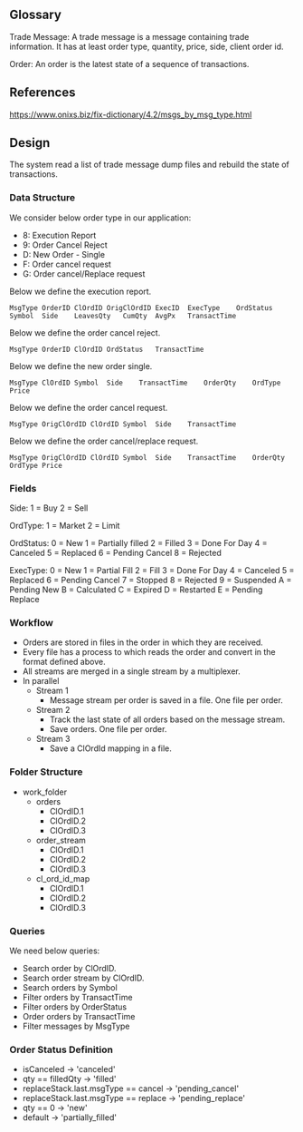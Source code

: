 
Glossary
--------

Trade Message: A trade message is a message containing trade information. It has at
least order type, quantity, price, side, client order id.

Order: An order is the latest state of a sequence of transactions.


References
----------

https://www.onixs.biz/fix-dictionary/4.2/msgs_by_msg_type.html


Design
------


The system read a list of trade message dump files and rebuild the state of
transactions.


### Data Structure

We consider below order type in our application:
- 8: Execution Report
- 9: Order Cancel Reject
- D: New Order - Single
- F: Order cancel request
- G: Order cancel/Replace request


Below we define the execution report.
```
MsgType	OrderID	ClOrdID	OrigClOrdID	ExecID	ExecType	OrdStatus	Symbol	Side	LeavesQty	CumQty	AvgPx	TransactTime
```

Below we define the order cancel reject.
```
MsgType	OrderID	ClOrdID	OrdStatus	TransactTime
```

Below we define the new order single.
```
MsgType	ClOrdID	Symbol	Side	TransactTime	OrderQty	OrdType	Price
```

Below we define the order cancel request.
```
MsgType	OrigClOrdID	ClOrdID	Symbol	Side	TransactTime
```

Below we define the order cancel/replace request.
```
MsgType	OrigClOrdID	ClOrdID	Symbol	Side	TransactTime	OrderQty	OrdType	Price
```


### Fields

Side:
	1 = Buy
	2 = Sell

OrdType:
	1 = Market
	2 = Limit

OrdStatus:
	0 = New
	1 = Partially filled
	2 = Filled
	3 = Done For Day
	4 = Canceled
	5 = Replaced
	6 = Pending Cancel
	8 = Rejected

ExecType:
	0 = New
	1 = Partial Fill
	2 = Fill
	3 = Done For Day
	4 = Canceled
	5 = Replaced
	6 = Pending Cancel
	7 = Stopped
	8 = Rejected
	9 = Suspended
	A = Pending New
	B = Calculated
	C = Expired
	D = Restarted
	E = Pending Replace

### Workflow


- Orders are stored in files in the order in which they are received.
- Every file has a process to which reads the order and convert in the format
defined above.
- All streams are merged in a single stream by a multiplexer.
- In parallel
	+ Stream 1
		- Message stream per order is saved in a file. One file per order.
	+ Stream 2
		- Track the last state of all orders based on the message stream.
		- Save orders. One file per order.
	+ Stream 3
		- Save a ClOrdId mapping in a file.


### Folder Structure


- work_folder
	+ orders
		- ClOrdID.1
		- ClOrdID.2
		- ClOrdID.3
	+ order_stream
		- ClOrdID.1
		- ClOrdID.2
		- ClOrdID.3
	+ cl_ord_id_map
		- ClOrdID.1
		- ClOrdID.2
		- ClOrdID.3

### Queries

We need below queries:
- Search order by ClOrdID.
- Search order stream by ClOrdID.
- Search orders by Symbol
- Filter orders by TransactTime
- Filter orders by OrderStatus
- Order orders by TransactTime
- Filter messages by MsgType


### Order Status Definition

- isCanceled -> 'canceled'
- qty == filledQty -> 'filled'
- replaceStack.last.msgType == cancel -> 'pending_cancel'
- replaceStack.last.msgType == replace -> 'pending_replace'
- qty == 0 -> 'new'
- default -> 'partially_filled'



